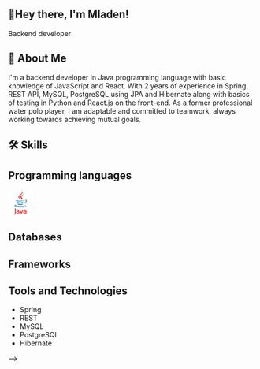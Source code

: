 ## 👋Hey there, I'm Mladen!

Backend developer


## 🚀 About Me
I'm a backend developer in Java programming language with basic knowledge of JavaScript and React.
With 2 years of experience in Spring, REST API, MySQL, PostgreSQL using JPA and Hibernate 
along with basics of testing in Python and React.js on the front-end. 
As a former professional water polo player, I am adaptable and committed to teamwork,
always working towards achieving mutual goals.


## 🛠 Skills
## **Programming languages**
<img src="https://github.com/mladeninjac/mladeninjac/blob/main/java-original-wordmark.svg" width="50">


## **Databases**


## **Frameworks**


## **Tools and Technologies**

- Spring
- REST
- MySQL
- PostgreSQL
- Hibernate


-->
